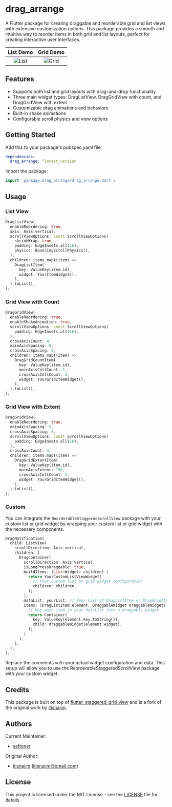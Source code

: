 # drag_arrange

A Flutter package for creating draggable and reorderable grid and list views with extensive customization options. This package provides a smooth and intuitive way to reorder items in both grid and list layouts, perfect for creating interactive user interfaces.

|                                       List Demo                                        |                                       Grid Demo                                        |
| :------------------------------------------------------------------------------------: | :------------------------------------------------------------------------------------: |
| ![List](https://raw.githubusercontent.com/itisnajim/drag_arrange/main/readme/list.gif) | ![Grid](https://raw.githubusercontent.com/itisnajim/drag_arrange/main/readme/grid.gif) |

## Features

* Supports both list and grid layouts with drag-and-drop functionality
* Three main widget types: DragListView, DragGridView with count, and DragGridView with extent
* Customizable drag animations and behaviors
* Built-in shake animations
* Configurable scroll physics and view options

## Getting Started

Add this to your package's pubspec.yaml file:

```yaml
dependencies:
  drag_arrange: ^latest_version
```

Import the package:

```dart
import 'package:drag_arrange/drag_arrange.dart';
```

## Usage

### List View

```dart
DragListView(
  enableReordering: true,
  axis: Axis.vertical,
  scrollViewOptions: const ScrollViewOptions(
    shrinkWrap: true,
    padding: EdgeInsets.all(16),
    physics: BouncingScrollPhysics(),
  ),
  children: items.map((item) => 
    DragListItem(
      key: ValueKey(item.id),
      widget: YourItemWidget(),
    ),
  ).toList(),
);
```

### Grid View with Count

```dart
DragGridView(
  enableReordering: true,
  enableShakeAnimation: true,
  scrollViewOptions: const ScrollViewOptions(
    padding: EdgeInsets.all(16),
  ),
  crossAxisCount: 4,
  mainAxisSpacing: 8,
  crossAxisSpacing: 8,
  children: items.map((item) =>
    DragGridCountItem(
      key: ValueKey(item.id),
      mainAxisCellCount: 1,
      crossAxisCellCount: 2,
      widget: YourGridItemWidget(),
    ),
  ).toList(),
);
```

### Grid View with Extent

```dart
DragGridView(
  enableReordering: true,
  mainAxisSpacing: 5,
  crossAxisSpacing: 5,
  scrollViewOptions: const ScrollViewOptions(
    padding: EdgeInsets.all(16),
  ),
  crossAxisCount: 4,
  children: items.map((item) =>
    DragGridExtentItem(
      key: ValueKey(item.id),
      mainAxisExtent: 150,
      crossAxisCellCount: 2,
      widget: YourGridItemWidget(),
    ),
  ).toList(),
);
```

### Custom

You can integrate the `ReorderableStaggeredScrollView` package with your custom list or grid widget by wrapping your custom list or grid widget with the necessary components.

```dart
DragNotification(
  child: ListView(
    scrollDirection: Axis.vertical,
    children: [
      DragContainer(
        scrollDirection: Axis.vertical,
        isLongPressDraggable: true,
        buildItems: (List<Widget> children) {
          return YourCustomListViewWidget(
            // Your custom list or grid widget configuration
            children: children,
          );
        },
        dataList: yourList, // Your List of DragListItem or DragGridItem
        items: (DragListItem element, DraggableWidget draggableWidget) {
          // Map each item in your dataList into a draggable widget
          return Container(
            key: ValueKey(element.key.toString()),
            child: draggableWidget(element.widget),
          );
        }
      ),
    ],
  ),
);
```
Replace the comments with your actual widget configuration and data. This setup will allow you to use the ReorderableStaggeredScrollView package with your custom widget.

## Credits

This package is built on top of [flutter_staggered_grid_view](https://pub.dev/packages/flutter_staggered_grid_view) and is a fork of the original work by [itisnajim](https://github.com/itisnajim).

## Authors

Current Maintainer:
- [seftoner](https://github.com/seftoner)

Original Author:
- [itisnajim](https://github.com/itisnajim) (itisnajim@gmail.com)

## License

This project is licensed under the MIT License - see the [LICENSE](LICENSE) file for details.
